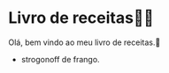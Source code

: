 # Livro de receitas:man_cook:

Olá, bem vindo ao meu livro de receitas.:wave:

- strogonoff de frango.
